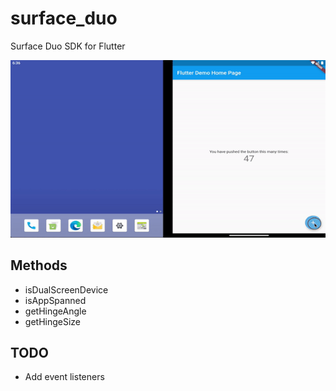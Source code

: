 # surface_duo

Surface Duo SDK for Flutter

![Alt Text](https://github.com/dreamsoftin/surface_duo/blob/master/surface_duo_demo.gif)
## Methods
* isDualScreenDevice
* isAppSpanned
* getHingeAngle
* getHingeSize

## TODO
* Add event listeners



